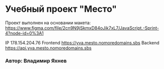 # Учебный проект "Место" 
Проект выполнен на основании макета: https://www.figma.com/file/2cn9N9jSkmxD84oJik7xL7/JavaScript.-Sprint-4?node-id=0%3A1

IP 178.154.204.76
Frontend https://yva.mesto.nomoredomains.sbs
Backend https://api.yva.mesto.nomoredomains.sbs
### Автор: Владимир Яхнев
